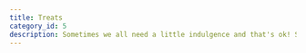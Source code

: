 ```yaml
---
title: Treats
category_id: 5
description: Sometimes we all need a little indulgence and that's ok! So here are a few of my favourites that are absolutely gorgeous — at least in my mind. Some of them are good desserts, others qualify as tea time or movie time snacks. I'm sure you'll find some inspiration in this section.
---
```


